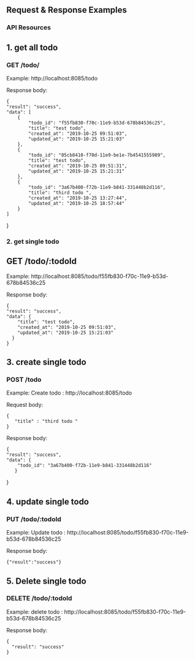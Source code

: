 
## Request & Response Examples

### API Resources

## 1. get all todo
### GET /todo/
Example: http://localhost:8085/todo

Response body:

    {
    "result": "success",
    "data": [
        {
            "todo_id": "f55fb830-f70c-11e9-b53d-678b84536c25",
            "title": "test todo",
            "created_at": "2019-10-25 09:51:03",
            "updated_at": "2019-10-25 15:21:03"
        },
        {
            "todo_id": "05cb8410-f70d-11e9-be1e-7b4541555989",
            "title": "test todo",
            "created_at": "2019-10-25 09:51:31",
            "updated_at": "2019-10-25 15:21:31"
        },
        {
            "todo_id": "3a67b400-f72b-11e9-b841-331448b2d116",
            "title": "third todo ",
            "created_at": "2019-10-25 13:27:44",
            "updated_at": "2019-10-25 18:57:44"
        }
    ]
}

### 2. get single todo
## GET /todo/:todoId

Example: http://localhost:8085/todo/f55fb830-f70c-11e9-b53d-678b84536c25

Response body:

    {
    "result": "success",
    "data": {
        "title": "test todo",
        "created_at": "2019-10-25 09:51:03",
        "updated_at": "2019-10-25 15:21:03"
      }
    }


## 3. create single todo
### POST /todo

Example: Create todo :  http://localhost:8085/todo

Request body:

    {
	   "title" : "third todo "
    }
Response body:

    {
    "result": "success",
    "data": {
        "todo_id": "3a67b400-f72b-11e9-b841-331448b2d116"
       }
   }
   
## 4. update single todo
### PUT /todo/:todoId

Example: Update todo :  http://localhost:8085/todo/f55fb830-f70c-11e9-b53d-678b84536c25

Response body:

    {"result":"success"}


## 5. Delete single todo
### DELETE /todo/:todoId

Example: delete todo :  http://localhost:8085/todo/f55fb830-f70c-11e9-b53d-678b84536c25

Response body:

    {
      "result": "success"
    }
  
